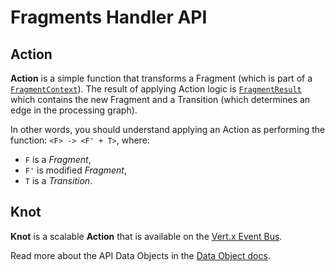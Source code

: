 # Fragments Handler API

## Action
**Action** is a simple function that transforms a Fragment (which is part of a 
[`FragmentContext`](https://github.com/Knotx/knotx-fragments-handler/blob/master/api/docs/asciidoc/dataobjects.adoc#FragmentContext)).
The result of applying Action logic is [`FragmentResult`](https://github.com/Knotx/knotx-fragments-handler/blob/master/api/docs/asciidoc/dataobjects.adoc#FragmentResult)
which contains the new Fragment and a Transition (which determines an edge in the processing graph).

In other words, you should understand applying an Action as performing the function:
`<F> -> <F' + T>`, where:
 - `F` is a *Fragment*,
 - `F'` is modified *Fragment*,
 - `T` is a *Transition*.

## Knot
**Knot** is a scalable **Action** that is available on the [Vert.x Event Bus](https://vertx.io/docs/vertx-core/java/#event_bus).

Read more about the API Data Objects in the [Data Object docs](https://github.com/Knotx/knotx-fragments-handler/blob/master/api/docs/asciidoc/dataobjects.adoc).